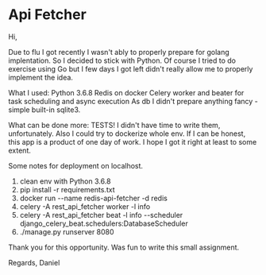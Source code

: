 # Api Fetcher

Hi,

Due to flu I got recently I wasn't ably to properly prepare for golang implentation. 
So I decided to stick with Python. Of course I tried to do exercise using Go but I few days I got left didn't really
allow me to properly implement the idea.

What I used:
Python 3.6.8
Redis on docker
Celery worker and beater for task scheduling and async execution
As db I didn't prepare anything fancy - simple built-in sqlite3.

What can be done more:
TESTS! I didn't have time to write them, unfortunately.
Also I could try to dockerize whole env. 
If I can be honest, this app is a product of one day of work. I hope I got it right at least to some extent.

Some notes for deployment on localhost.
1. clean env with Python 3.6.8
2. pip install -r requirements.txt
3. docker run --name redis-api-fetcher -d redis 
4. celery -A rest_api_fetcher worker -l info
5. celery -A rest_api_fetcher beat -l info --scheduler django_celery_beat.schedulers:DatabaseScheduler
6. ./manage.py runserver 8080

Thank you for this opportunity. Was fun to write this small assignment.

Regards,
Daniel